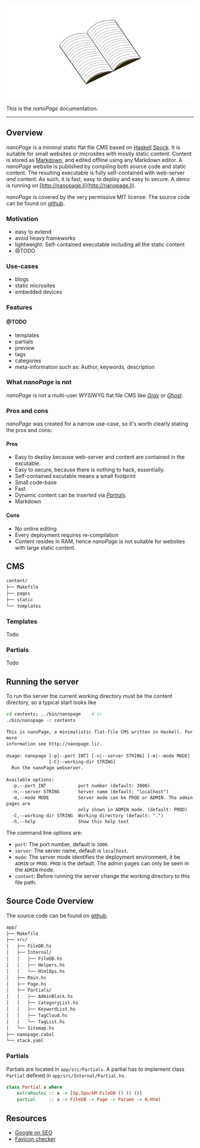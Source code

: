 ![](documentation.svg)

This is the *nanoPage* documentation.

---

## Overview

*nanoPage* is a minimal static flat file CMS based on [Haskell](http://www.haskell.org) [Spock](htp://spock.li). It is suitable for small websites
or microsites with mostly static content. 
Content is stored as [Markdown](https://en.wikipedia.org/wiki/Markdown),
and edited offline using any Markdown editor. A *nanoPage* website is published by compiling both source code and static content. The resulting executable is fully self-contained with web-server *and* content. As such, it is fast, easy to deploy and easy to secure. A demo is running on [http://nanopage.li](http://nanopage.li).

*nanoPage* is covered by the very permissive MIT license. The source code
can be found on [github](https://github.com/mayeranalytics/nanoPage).

### Motivation
- easy to extend
- avoid heavy frameworks
- lightweight: Self-contained executable including all the static content
- @TODO

### Use-cases
- blogs
- static microsites
- embedded devices

### Features

#### @TODO
- templates
- partials
- preview
- tags
- categories
- meta-information such as: Author, keywords, description

### What *nanoPage* is not
*nanoPage* is *not* a multi-user WYSIWYG flat file CMS like [*Grav*](https://getgrav.org) or [*Ghost*](https://ghost.org/).

### Pros and cons
*nanoPage* was created for a narrow use-case, so it's worth clearly stating
the pros and cons:

#### Pros
- Easy to deploy because web-server and content are contained in the excutable.
- Easy to secure, because there is nothing to hack, essentially.
- Self-contained excutable means a small footprint
- Small code-base
- Fast
- Dynamic content can be inserted via [*Partials*](#partials).
- Markdown

#### Cons
- No online editing
- Every deployment requires re-compilation
- Content resides in RAM, hence *nanoPage* is not suitable for websites with large static content.

<a name="CMS"></a>
## CMS

```bash
content/
├── Makefile
├── pages
├── static
└── templates
```

<a name="cms-templates"></a>
### Templates
Todo

<a name="cms-partials"></a>
### Partials 
Todo

## Running the server

To run the server the current working directory must be the content
directory, so a typical start looks like

```bash
cd contents; ../bin/nanopage    # or
./bin/nanopage -c contents
```

```text
This is nanoPage, a minimalistic flat-file CMS written in Haskell. For more
information see http://nanopage.li/.

Usage: nanopage [-p|--port INT] [-n|--server STRING] [-m|--mode MODE]
                [-C|--working-dir STRING]
  Run the nanoPage webserver.

Available options:
  -p,--port INT            port number (default: 3000)
  -n,--server STRING       Server name (default: "localhost")
  -m,--mode MODE           Server mode can be PROD or ADMIN. The admin pages are
                           only shown in ADMIN mode. (default: PROD)
  -C,--working-dir STRING  Working directory (default: ".")
  -h,--help                Show this help text
```

The command line options are:

- `port`: The port number, default is `3000`.
- `server`: The server name, default is `localhost`.
- `mode`: The server mode identifies the deployment environment, it be `ADMIN` or `PROD`. `PROD` is the default. The admin pages can only be seen in the `ADMIN` mode.
- `content`: Before running the server change the working directory to this file path.

## Source Code Overview

The source code can be found on [github](https://github.com/mayeranalytics/nanoPage).

```bash
app/
├── Makefile
├── src/
│   ├── FileDB.hs
│   ├── Internal/
│   │   ├── FileDB.hs
│   │   ├── Helpers.hs
│   │   └── HtmlOps.hs
│   ├── Main.hs
│   ├── Page.hs
│   ├── Partials/
│   │   ├── AdminBlock.hs
│   │   ├── CategoryList.hs
│   │   ├── KeywordList.hs
│   │   ├── TagCloud.hs
│   │   └── TagList.hs
│   └── Sitemap.hs
├── nanopage.cabal
└── stack.yaml
```

### Partials
Partials are located in `app/src/Partials`. A partial has 
to implement class `Partial` defined in `app/src/Internal/Partial.hs`.

```haskell
class Partial a where
    extraRoutes :: a -> [Sp.SpockM FileDB () () ()]
    partial     :: a -> FileDB -> Page -> Params -> H.Html
```

## Resources

- [Google on SEO](https://support.google.com/webmasters/answer/79812?hl=en)
- [Favicon checker](https://realfavicongenerator.net/favicon_checker)
